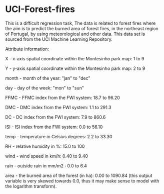 # UCI-Forest-fires

This is a difficult regression task, The data is related to forest fires where the aim is to predict the burned area of forest fires, in the northeast region of Portugal, by using meteorological and other data. This data set is sourced from the UCI Machine Learning Repository.


Attribute information:


X - x-axis spatial coordinate within the Montesinho park map: 1 to 9

Y - y-axis spatial coordinate within the Montesinho park map: 2 to 9

month - month of the year: "jan" to "dec"

day - day of the week: "mon" to "sun"

FFMC - FFMC index from the FWI system: 18.7 to 96.20

DMC - DMC index from the FWI system: 1.1 to 291.3

DC - DC index from the FWI system: 7.9 to 860.6

ISI - ISI index from the FWI system: 0.0 to 56.10

temp - temperature in Celsius degrees: 2.2 to 33.30

RH - relative humidity in %: 15.0 to 100

wind - wind speed in km/h: 0.40 to 9.40

rain - outside rain in mm/m2 : 0.0 to 6.4

area - the burned area of the forest (in ha): 0.00 to 1090.84 (this output variable is very skewed towards 0.0, thus it may make sense to model with the logarithm transform).
